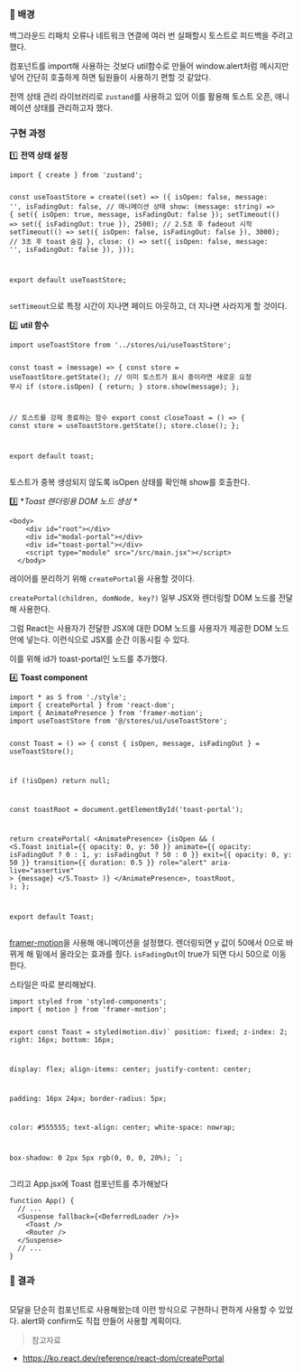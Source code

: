 <h3 id="🎨-배경">🎨 배경</h3>
<p>백그라운드 리패치 오류나 네트워크 연결에 여러 번 실패할시 토스트로 피드백을 주려고 했다.</p>
<p>컴포넌트를 import해 사용하는 것보다 util함수로 만들어 window.alert처럼 메시지만 넣어 간단히 호출하게 하면 팀원들이 사용하기 편할 것 같았다.</p>
<p>전역 상태 관리 라이브러리로 <code>zustand</code>를 사용하고 있어 이를 활용해 토스트 오픈, 애니메이션 상태를 관리하고자 했다.</p>
<h3 id="구현-과정">구현 과정</h3>
<p>1️⃣ <strong>전역 상태 설정</strong></p>
<pre><code class="language-jsx">import { create } from 'zustand';

const useToastStore = create((set) =&gt; ({
  isOpen: false,
  message: '',
  isFadingOut: false, // 애니메이션 상태
  show: (message: string) =&gt; {
    set({ isOpen: true, message, isFadingOut: false });
    setTimeout(() =&gt; set({ isFadingOut: true }), 2500); // 2.5초 후 fadeout 시작
    setTimeout(() =&gt; set({ isOpen: false, isFadingOut: false }), 3000); // 3초 후 toast 숨김
  },
  close: () =&gt; set({ isOpen: false, message: '', isFadingOut: false }),
}));

export default useToastStore;</code></pre>
<p><code>setTimeout</code>으로 특정 시간이 지나면 페이드 아웃하고, 더 지나면 사라지게 할 것이다.</p>
<p>2️⃣ <strong>util 함수</strong></p>
<pre><code class="language-js">import useToastStore from '../stores/ui/useToastStore';

const toast = (message) =&gt; {
  const store = useToastStore.getState();
  // 이미 토스트가 표시 중이라면 새로운 요청 무시
  if (store.isOpen) {
    return;
  }
  store.show(message);
};

// 토스트를 강제 종료하는 함수
export const closeToast = () =&gt; {
  const store = useToastStore.getState();
  store.close();
};

export default toast;</code></pre>
<p>토스트가 중복 생성되지 않도록 isOpen 상태를 확인해 show를 호출한다.</p>
<p>3️⃣ *<em>Toast 렌더링용 DOM 노드 생성 *</em></p>
<pre><code>&lt;body&gt;
    &lt;div id=&quot;root&quot;&gt;&lt;/div&gt;
    &lt;div id=&quot;modal-portal&quot;&gt;&lt;/div&gt;
    &lt;div id=&quot;toast-portal&quot;&gt;&lt;/div&gt;
    &lt;script type=&quot;module&quot; src=&quot;/src/main.jsx&quot;&gt;&lt;/script&gt;
  &lt;/body&gt;</code></pre><p>레이어를 분리하기 위해 <code>createPortal</code>을 사용할 것이다.</p>
<p><code>createPortal(children, domNode, key?)</code>
일부 JSX와 렌더링할 DOM 노드를 전달해 사용한다.</p>
<p>그럼 React는 사용자가 전달한 JSX에 대한 DOM 노드를 사용자가 제공한 DOM 노드 안에 넣는다.
이런식으로 JSX를 순간 이동시킬 수 있다.</p>
<p>이를 위해 id가 toast-portal인 노드를 추가했다.</p>
<p>4️⃣ <strong>Toast component</strong></p>
<pre><code class="language-jsx">import * as S from './style';
import { createPortal } from 'react-dom';
import { AnimatePresence } from 'framer-motion';
import useToastStore from '@/stores/ui/useToastStore';

const Toast = () =&gt; {
  const { isOpen, message, isFadingOut } = useToastStore();

  if (!isOpen) return null;

  const toastRoot = document.getElementById('toast-portal');

  return createPortal(
    &lt;AnimatePresence&gt;
      {isOpen &amp;&amp; (
        &lt;S.Toast
          initial={{ opacity: 0, y: 50 }}
          animate={{ opacity: isFadingOut ? 0 : 1, y: isFadingOut ? 50 : 0 }}
          exit={{ opacity: 0, y: 50 }}
          transition={{ duration: 0.5 }}
          role=&quot;alert&quot;
          aria-live=&quot;assertive&quot;
        &gt;
          {message}
        &lt;/S.Toast&gt;
      )}
    &lt;/AnimatePresence&gt;,
    toastRoot,
  );
};

export default Toast;</code></pre>
<p><a href="https://www.npmjs.com/package/framer-motion">framer-motion</a>을 사용해 애니메이션을 설정했다.
렌더링되면 y 값이 50에서 0으로 바뀌게 해 밑에서 올라오는 효과를 줬다.
<code>isFadingOut</code>이 true가 되면 다시 50으로 이동한다.</p>
<p>스타일은 따로 분리해놨다.</p>
<pre><code class="language-js">import styled from 'styled-components';
import { motion } from 'framer-motion';

export const Toast = styled(motion.div)`
  position: fixed;
  z-index: 2;
  right: 16px;
  bottom: 16px;

  display: flex;
  align-items: center;
  justify-content: center;

  padding: 16px 24px;
  border-radius: 5px;

  color: #555555;
  text-align: center;
  white-space: nowrap;

  box-shadow: 0 2px 5px rgb(0, 0, 0, 20%);
`;</code></pre>
<p>그리고 App.jsx에 Toast 컴포넌트를 추가해놨다</p>
<pre><code class="language-jsx">function App() {
  // ...
  &lt;Suspense fallback={&lt;DeferredLoader /&gt;}&gt;
    &lt;Toast /&gt;
    &lt;Router /&gt;
  &lt;/Suspense&gt;
  // ...
}</code></pre>
<h3 id="🚀-결과">🚀 결과</h3>
<p><img alt="" src="https://velog.velcdn.com/images/kimlj0814/post/e40c0d6e-96cc-44bf-bcb9-971a883be36b/image.gif" /></p>
<p>모달을 단순히 컴포넌트로 사용해왔는데 이런 방식으로 구현하니 편하게 사용할 수 있었다.
alert와 confirm도 직접 만들어 사용할 계획이다.</p>
<blockquote>
<p>참고자료</p>
</blockquote>
<ul>
<li><a href="https://ko.react.dev/reference/react-dom/createPortal">https://ko.react.dev/reference/react-dom/createPortal</a></li>
</ul>